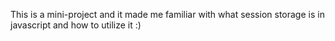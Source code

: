 This is a mini-project and it made me familiar with what session storage is in javascript and how to utilize it :)
